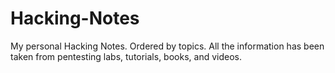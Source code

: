 # Hacking-Notes
My personal Hacking Notes. Ordered by topics. All the information has been taken from pentesting labs, tutorials, books, and videos.
